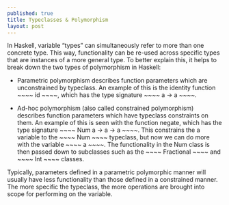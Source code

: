 ```yaml
---
published: true
title: Typeclasses & Polymorphism
layout: post
---
```

In Haskell, variable “types” can simultaneously refer to more than one concrete type. This way, functionality can be re-used across specific types that are instances of a more general type. To better explain this, it helps to break down the two types of polymorphism in Haskell:

* Parametric polymorphism describes function parameters which are unconstrained by typeclass. An example of this is the identity function ~~~~ id ~~~~, which has the type signature ~~~~ a -> a ~~~~.

* Ad-hoc polymorphism (also called constrained polymorphism) describes function parameters which have typeclass constraints on them. An example of this is seen with the function negate, which has the type signature ~~~~ Num a -> a -> a ~~~~. This constrains the a variable to the ~~~~ Num ~~~~ typeclass, but now we can do more with the variable ~~~~ a ~~~~. The functionality in the Num class is then passed down to subclasses such as the ~~~~ Fractional ~~~~ and ~~~~ Int ~~~~ classes.

Typically, parameters defined in a parametric polymorphic manner will usually have less functionality than those defined in a constrained manner. The more specific the typeclass, the more operations are brought into scope for performing on the variable.